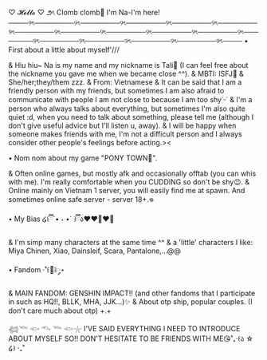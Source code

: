 ♡ 𝓗𝓮𝓵𝓵𝓸 ♡
౨ৎ Clomb clomb👀 I'm Na-I'm here!
────୨ৎ────────୨ৎ────────୨ৎ────────୨ৎ────────୨ৎ────────୨ৎ────────୨ৎ────────୨ৎ────────୨ৎ────────୨ৎ────────୨ৎ────────୨ৎ────────୨ৎ────────୨ৎ────────୨ৎ────────୨ৎ────
• First about a little about myself'///

& Hiu hiu~ Na is my name and my nickname is Tali🦋  (I can feel free about the nickname you gave me when we became close ^^).
& MBTI: ISFJ🫧
& She/her;they/them zzz.
& From: Vietnamese
& It can be said that I am a friendly person with my friends, but sometimes I am also afraid to communicate with people I am not close to because I am too shy˙ᵕ˙
& I'm a person who always talks about everything, but sometimes I'm also quite quiet :d, when you need to talk about something, please tell me (although I don't give useful advice but I'll listen u, away).
& I will be happy when someone makes friends with me, I'm not a difficult person and I always consider other people's feelings before acting.><

• Nom nom about my game "PONY TOWN🍎".

& Often online games, but mostly afk and occasionally offtab (you can whis with me). I'm really comfortable when you CUDDING so don't be shy😉.
& Online mainly on Vietnam 1 server, you will easily find me at spawn. And sometimes online safe server - server 18+.𖦹

• My Bias ໒꒰ྀི´• ˕ •` ꒱ྀིა❤❤️‍🔥❤️‍🔥

& I'm simp many characters at the same time ^^
& a 'little' characters I like: Miya Chinen, Xiao, Dainsleif, Scara, Pantalone,...@@

• Fandom ‧˚꒰🐾꒱༘⋆

& MAIN FANDOM: GENSHIN IMPACT!! (and other fandoms that I participate in such as HQ!!, BLLK, MHA, JJK...)✨
& About otp ship, popular couples. (I don't care much about otp) +.+

𓆉𓆝 𓆟 𓆞 𓆝 𓆟𓇼 I'VE SAID EVERYTHING I NEED TO INTRODUCE ABOUT MYSELF SO!! DON'T HESITATE TO BE FRIENDS WITH ME😘˚₊‧꒰ა ☆ ໒꒱ ‧₊˚

